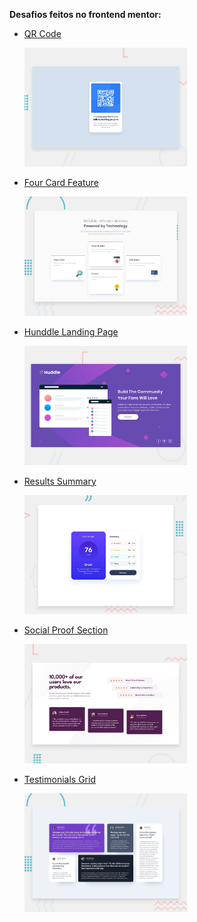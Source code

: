 **Desafios feitos no frontend mentor:**
- [QR Code](https://gustavoalbonico.github.io/frontend-mentor-challenges/qrcode)
    <p><img src="qrcode/design/desktop-preview.jpg" width="260"><p>
- [Four Card Feature](https://gustavoalbonico.github.io/frontend-mentor-challenges/four-card-feature)
    <p><img src="four-card-feature/design/desktop-preview.jpg" width="260"><p>
- [Hunddle Landing Page](https://gustavoalbonico.github.io/frontend-mentor-challenges/hunddle-landing-page)
    <p><img src="hunddle-landing-page/design/desktop-preview.jpg" width="260"><p>
- [Results Summary](https://gustavoalbonico.github.io/frontend-mentor-challenges/results-summary)
    <p><img src="results-summary/design/desktop-preview.jpg" width="260"><p>
- [Social Proof Section](https://gustavoalbonico.github.io/frontend-mentor-challenges/social-proof-section)
    <p><img src="social-proof-section/design/desktop-preview.jpg" width="260"><p>
- [Testimonials Grid](https://gustavoalbonico.github.io/frontend-mentor-challenges/testimonials-grid)
    <p><img src="testimonials-grid/design/desktop-preview.jpg" width="260"><p>
